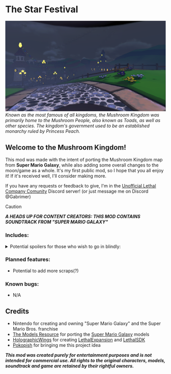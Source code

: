 # The Star Festival
![Screenshot of the in-game Mushroom Kingdom](Screenshots/4.png)
_Known as the most famous of all kingdoms, the Mushroom Kingdom was primarily home to the Mushroom People, also known as Toads, as well as other species. The kingdom's government used to be an established monarchy ruled by Princess Peach._

## Welcome to the Mushroom Kingdom!

This mod was made with the intent of porting the Mushroom Kingdom map from **Super Mario Galaxy**, while also adding some overall changes to the moon/game as a whole. It's my first public mod, so I hope that you all enjoy it! If it's received well, I'll consider making more.

If you have any requests or feedback to give, I'm in the [Unofficial Lethal Company Comunity](https://discord.gg/nYcQFEpXfU) Discord server! (or just message me on Discord @Gabrimer)

> [!CAUTION]
> ***A HEADS UP FOR CONTENT CREATORS: THIS MOD CONTAINS SOUNDTRACK FROM "SUPER MARIO GALAXY"***

### Includes:

<details>
	<summary>Potential spoilers for those who wish to go in blindly:</summary>

- 4 separate entrances to the main building
	- The main entrance
	- 2 common fire exits
	- A warp pipe fire exit
- 24 **custom _exclusive_** Mario themed scraps.
  	- Question Block
  	- Brick Block
  	- Coin
  	- Power Star
  	- Yoshi Egg
  	- Clock
  	- Key
  	- 6 different colored Starbits
  		- Red Starbit
  		- Yellow Starbit
  		- Green Starbit
  		- Blue Starbit
  		- Purple Starbit
  		- White Starbit
  	- 7 different Mushrooms
  		- Red Mushroom
  		- Green Mushroom
  		- Life Mushroom
  		- Bee Mushroom
  		- Boo Mushroom
  		- Rock Mushroom
  		- Spring Mushroom
  	- 3 different Flowers
  		- Fire Flower
  		- Ice Flower
  		- Cloud Flower
  	- Thwomp
- An introductory song added to the start of the moon (where the ship lands)
	- Song used: "Overture - Super Mario Galaxy" 
- New dropship including custom soundtrack and Question Blocks that store your purchased items.
	- Song used: "Mission Select - Super Mario Galaxy"
  
</details>

### Planned features:
- Potential to add more scraps(?)

### Known bugs:
- N/A

## Credits

- Nintendo for creating and owning "Super Mario Galaxy" and the Super Mario Bros. franchise
- [The Models Resource](https://www.models-resource.com) for porting the [Super Mario Galaxy](https://www.models-resource.com/wii/supermariogalaxy/) models
- [HolographicWings](https://github.com/HolographicWings) for creating [LethalExpansion](https://github.com/HolographicWings/LethalExpansion) and [LethalSDK](https://github.com/HolographicWings/LethalSDK-Unity-Project)
- [Pokopish](https://github.com/MartijnTielemans) for bringing me this project idea

***This mod was created purely for entertainment purposes and is not intended for commercial use. All rights to the original characters, models, soundtrack and game are retained by their rightful owners.***